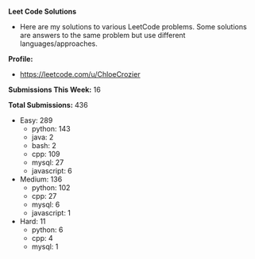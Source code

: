 **Leet Code Solutions**

- Here are my solutions to various LeetCode problems. Some solutions are answers to the same problem but use different languages/approaches.

**Profile:**

- https://leetcode.com/u/ChloeCrozier

**Submissions This Week:** 16

**Total Submissions:** 436
- Easy: 289
  - python: 143
  - java: 2
  - bash: 2
  - cpp: 109
  - mysql: 27
  - javascript: 6
- Medium: 136
  - python: 102
  - cpp: 27
  - mysql: 6
  - javascript: 1
- Hard: 11
  - python: 6
  - cpp: 4
  - mysql: 1